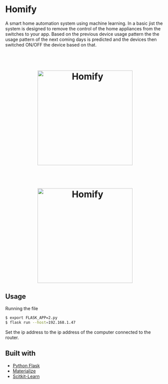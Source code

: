 # Homify
A smart home automation system using machine learning.
In a basic jist the system is designed to remove the control of the home appliances from the switches to your app.
Based on the previous device usage pattern the the usage pattern of the next coming days is predicted and the devices then switched ON/OFF the device based on that.

<h1 align="center">
  <br>
  <img src="https://user-images.githubusercontent.com/27615855/62426670-6c3a7280-b705-11e9-9f1a-94147d537d3f.jpg" alt="Homify" width="300">
</h1>

<h1 align="center">
  <br>
  <img src="https://user-images.githubusercontent.com/27615855/62426727-16b29580-b706-11e9-87fe-1e3a0355af3b.jpg" alt="Homify" width="300">
</h1>

## Usage

Running the file
```sh
$ export FLASK_APP=2.py
$ flask run --host=192.168.1.47
```

Set the ip address to the ip address of the computer connected to the router.

## Built with
- [Python Flask](https://flask.palletsprojects.com/en/1.1.x/)
- [Materialize](https://materializecss.com/)
- [Scitkit-Learn](https://scikit-learn.org/)
